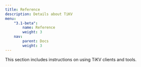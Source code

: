 ```yaml
---
title: Reference
description: Details about TiKV
menu:
    "3.1-beta":
        name: Reference
        weight: 3
    nav:
        parent: Docs
        weight: 3
---
```


This section includes instructions on using TiKV clients and tools.